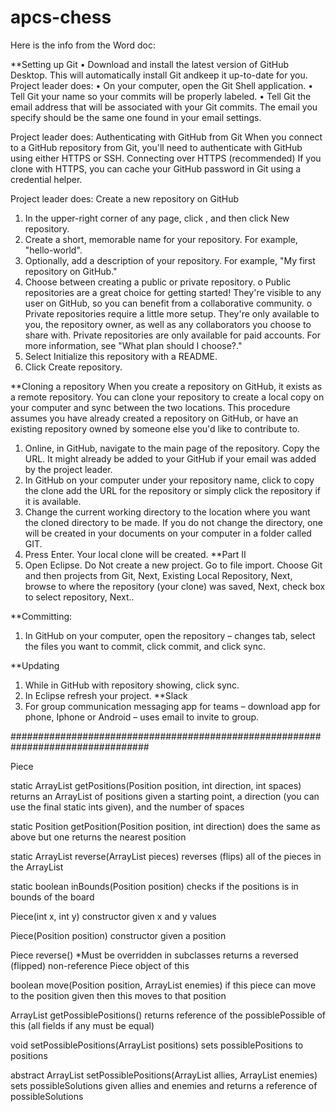 # apcs-chess

Here is the info from the Word doc:

**Setting up Git
•	Download and install the latest version of GitHub Desktop. This will automatically install Git andkeep it up-to-date for you.
Project leader does:
•	On your computer, open the Git Shell application.
•	Tell Git your name so your commits will be properly labeled.
•	Tell Git the email address that will be associated with your Git commits. The email you specify should be the same one found in your email settings.

Project leader does:
Authenticating with GitHub from Git
When you connect to a GitHub repository from Git, you'll need to authenticate with GitHub using either HTTPS or SSH.
Connecting over HTTPS (recommended)
If you clone with HTTPS, you can cache your GitHub password in Git using a credential helper.

Project leader does:
Create a new repository on GitHub
1.	In the upper-right corner of any page, click , and then click New repository.
2.	Create a short, memorable name for your repository. For example, "hello-world".
3.	Optionally, add a description of your repository. For example, "My first repository on GitHub."
4.	Choose between creating a public or private repository.
o	Public repositories are a great choice for getting started! They're visible to any user on GitHub, so you can benefit from a collaborative community.
o	Private repositories require a little more setup. They're only available to you, the repository owner, as well as any collaborators you choose to share with. Private repositories are only available for paid accounts. For more information, see "What plan should I choose?."
5.	Select Initialize this repository with a README.
6.	Click Create repository.

**Cloning a repository
When you create a repository on GitHub, it exists as a remote repository. You can clone your repository to create a local copy on your computer and sync between the two locations.
This procedure assumes you have already created a repository on GitHub, or have an existing repository owned by someone else you'd like to contribute to.
1.	Online, in GitHub, navigate to the main page of the repository. Copy the URL.  It might already be added to your GitHub if your email was added by the project leader.
2.	In GitHub on your computer under your repository name, click  to copy the clone add the URL for the repository or simply click the repository if it is available.
3.	Change the current working directory to the location where you want the cloned directory to be made. If you do not change the directory, one will be created in your documents on your computer in a folder called GIT.
4.	Press Enter. Your local clone will be created.
**Part II
1.	 Open Eclipse.  Do Not create a new project.  Go to file import.  Choose Git and then projects from Git, Next, Existing Local Repository, Next, browse to where the repository (your clone) was saved, Next, check box to select repository, Next..  

**Committing:

1.	In GitHub on your computer, open the repository – changes tab, select the files you want to commit, click commit, and click sync.


**Updating
1.	While in GitHub with repository showing, click sync.
2.	In Eclipse refresh your project.
**Slack
1.	For group communication messaging app for teams – download app for phone, Iphone or Android – uses email to invite to group.


#################################################################################

Piece

   static ArrayList<Position> getPositions(Position position, int direction, int spaces)
      returns an ArrayList of positions given a starting point, a direction (you can use the final static ints given), and the number of spaces 
  
  static Position getPosition(Position position, int direction)
      does the same as above but one returns the nearest position
      
  static ArrayList<Piece> reverse(ArrayList<Piece> pieces)
      reverses (flips) all of the pieces in the ArrayList
  
  static boolean inBounds(Position position)
      checks if the positions is in bounds of the board
      
  Piece(int x, int y)
      constructor given x and y values 
  
  Piece(Position position)
      constructor given a position
      
  Piece reverse() *Must be overridden in subclasses
      returns a reversed (flipped) non-reference Piece object of this
  
  boolean move(Position position, ArrayList<Piece> enemies)
      if this piece can move to the position given then this moves to that position
  
  ArrayList<Position> getPossiblePositions()
      returns reference of the possiblePossible of this (all fields if any must be equal)
  
  void setPossiblePositions(ArrayList<Position> positions)
      sets possiblePositions to positions
  
  abstract ArrayList<Position> setPossiblePositions(ArrayList<Piece> allies, ArrayList<Piece> enemies)
      sets possibleSolutions given allies and enemies and returns a reference of possibleSolutions    
      
